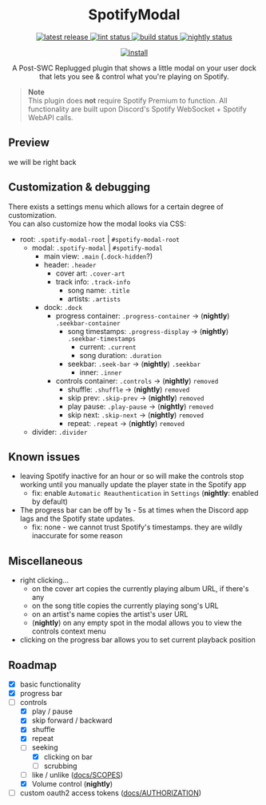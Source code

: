 <p>
  <h1 align="center">SpotifyModal</h1>
</p>

<p align="center">
  <a href="https://github.com/Socketlike/SpotifyModal/releases/latest">
    <img alt="latest release" src="https://img.shields.io/github/v/release/Socketlike/SpotifyModal?label=version&sort=semver">
  </a>
  <a href="https://github.com/Socketlike/SpotifyModal/actions/workflows/lint.yml">
    <img alt="lint status" src="https://img.shields.io/github/actions/workflow/status/Socketlike/SpotifyModal/lint.yml?label=lint">
  </a>
  <a href="https://github.com/Socketlike/SpotifyModal/actions/workflows/release.yml">
    <img alt="build status" src="https://img.shields.io/github/actions/workflow/status/Socketlike/SpotifyModal/release.yml?label=build">
  </a>
  <a href="https://github.com/Socketlike/SpotifyModal/actions/workflows/nightly.yml">
    <img alt="nightly status" src="https://img.shields.io/github/actions/workflow/status/Socketlike/SpotifyModal/nightly.yml?label=nightly&color=blueviolet">
  </a>
</p>

<p align="center">
  <a href="https://replugged.dev/install?identifier=lib.evelyn.SpotifyModal">
    <img alt="install" src="https://img.shields.io/github/v/release/Socketlike/SpotifyModal?label=Install&sort=semver&style=for-the-badge">
  </a>
</p>

<p align="center">
  A Post-SWC Replugged plugin that shows a little modal on your user dock that lets you see & control
what you're playing on Spotify.
</p>

> **Note**  
> This plugin does **not** require Spotify Premium to function. All functionality are built upon
> Discord's Spotify WebSocket + Spotify WebAPI calls.

## Preview

we will be right back

## Customization & debugging

There exists a settings menu which allows for a certain degree of customization.  
You can also customize how the modal looks via CSS:

- root: `.spotify-modal-root` | `#spotify-modal-root`
  - modal: `.spotify-modal` | `#spotify-modal`
    - main view: `.main` (`.dock-hidden`?)
    - header: `.header`
      - cover art: `.cover-art`
      - track info: `.track-info`
        - song name: `.title`
        - artists: `.artists`
    - dock: `.dock`
      - progress container: `.progress-container` -> (**nightly**) `.seekbar-container`
        - song timestamps: `.progress-display` -> (**nightly**) `.seekbar-timestamps`
          - current: `.current`
          - song duration: `.duration`
        - seekbar: `.seek-bar` -> (**nightly**) `.seekbar`
          - inner: `.inner`
      - controls container: `.controls` -> (**nightly**) `removed`
        - shuffle: `.shuffle` -> (**nightly**) `removed`
        - skip prev: `.skip-prev` -> (**nightly**) `removed`
        - play pause: `.play-pause` -> (**nightly**) `removed`
        - skip next: `.skip-next` -> (**nightly**) `removed`
        - repeat: `.repeat` -> (**nightly**) `removed`
  - divider: `.divider`

## Known issues

- leaving Spotify inactive for an hour or so will make the controls stop working until you manually
  update the player state in the Spotify app
  - fix: enable `Automatic Reauthentication` in `Settings` (**nightly**: enabled by default)
- The progress bar can be off by 1s - 5s at times when the Discord app lags and the Spotify state
  updates.
  - fix: none - we cannot trust Spotify's timestamps. they are wildly inaccurate for some reason

## Miscellaneous

- right clicking...
  - on the cover art copies the currently playing album URL, if there's any
  - on the song title copies the currently playing song's URL
  - on an artist's name copies the artist's user URL
  - (**nightly**) on any empty spot in the modal allows you to view the controls context menu
- clicking on the progress bar allows you to set current playback position

## Roadmap

- [x] basic functionality
- [x] progress bar
- [ ] controls
  - [x] play / pause
  - [x] skip forward / backward
  - [x] shuffle
  - [x] repeat
  - [ ] seeking
    - [x] clicking on bar
    - [ ] scrubbing
  - [ ] like / unlike ([docs/SCOPES](docs/SCOPES.md))
  - [x] Volume control (**nightly**)
- [ ] custom oauth2 access tokens ([docs/AUTHORIZATION](docs/AUTHORIZATION.md))
